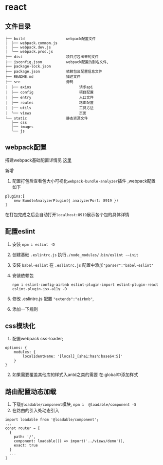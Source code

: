 # react
## 文件目录
```
├── build                   webpack配置文件
|  ├── webpack.common.js
|  ├── webpack.dev.js
|  └── webpack.prod.js
├── dist                    项目打包出来的文件
├── jsconfig.json           webpack配置的别名文件,
├── package-lock.json       
├── package.json            依赖包及配置信息文件
├── README.md               描述文件
├── src                     源码
|  ├── axios                      请求api    
|  ├── config                     项目配置
|  ├── entry                      入口文件
|  ├── routes                     路由配置
|  ├── utils                      工具方法
|  └── views                      页面
└── static                  静态资源文件
   ├── css
   ├── images
   └── js
```

## webpack配置

搭建webpack基础配置详情见 [这里](https://github.com/1149308443/webpack)

新增

1. 配置打包后查看包大小可视化`webpack-bundle-analyzer`插件 ,webpack配置如下
```
plugins:[
    new BundleAnalyzerPlugin({ analyzerPort: 8919 })
]
```
在打包完成之后会自动打开`localhost:8919`展示各个包的具体详情

## 配置eslint
1. 安装 `npm i eslint -D`

2. 创建基础 `.eslintrc.js` 执行`./node_modules/.bin/eslint -–init`

3. 安装 `babel-eslint` 在 `.eslintrc.js` 配置中添加`"parser":"babel-eslint"`

4. 安装依赖包
	```
	npm i eslint-config-airbnb eslint-plugin-import eslint-plugin-react eslint-plugin-jsx-a11y -D
	```
5. 修改 .eslintrc.js 配置 `"extends":"airbnb"`,

6. 添加一下规则

## css模块化
1. 配置webpack css-loader;
```
options: {
	modules: {
		localIdentName: '[local]_[sha1:hash:base64:5]'
	}
}
```
2. 如果需要覆盖其他库的样式入antd之类的需要 在:global中添加样式

## 路由配置动态加载
1. 下载`@loadable/component`模块, `npm i  @loadable/component -S`
2. 在路由的引入处动态引入 
```
import loadable from '@loadable/component';
...
const router = [
  {
    path: '/',
    component: loadable(() => import('../views/demo')),
    exact: true
  }
  ...
]
```
